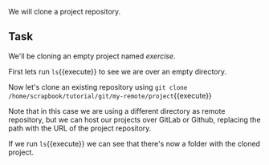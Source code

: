 We will clone a project repository.

## Task

We'll be cloning an empty project named _exercise_.

First lets run `ls`{{execute}} to see we are over an empty directory.

Now let's clone an existing repository using `git clone /home/scrapbook/tutorial/git/my-remote/project`{{execute}}

Note that in this case we are using a different directory as remote repository, but we can host our projects over GitLab or Github, replacing the path with the URL of the project repository.

If we run `ls`{{execute}} we can see that there's now a folder with the cloned project.
